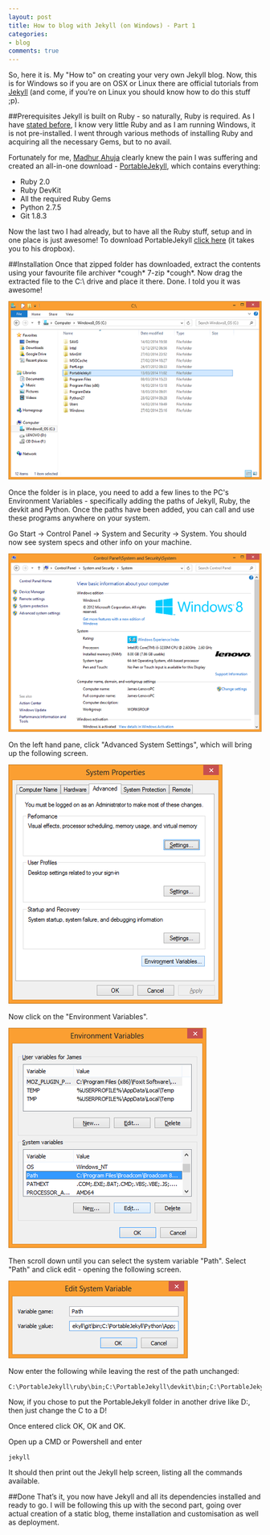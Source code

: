 ```yaml
---
layout: post
title: How to blog with Jekyll (on Windows) - Part 1
categories:
- blog
comments: true
---
```

So, here it is. My "How to" on creating your very own Jekyll blog. Now, this is for Windows so if you are on OSX or Linux there are official tutorials from [Jekyll][jkt] (and come, if you’re on Linux you should know how to do this stuff ;p). 

##Prerequisites
Jekyll is built on Ruby - so naturally, Ruby is required. As I have [stated before][p], I know very little Ruby and as I am running Windows, it is not pre-installed. I went through various methods of installing Ruby and acquiring all the necessary Gems, but to no avail.

Fortunately for me, [Madhur Ahuja][ma] clearly knew the pain I was suffering and created an all-in-one download - [PortableJekyll][pj], which contains everything:
* Ruby 2.0
* Ruby DevKit
* All the required Ruby Gems
* Python 2.7.5
* Git 1.8.3

Now the last two I had already, but to have all the Ruby stuff, setup and in one place is just awesome! To download PortableJekyll [click here][pjd] (it takes you to his dropbox).

##Installation
Once that zipped folder has downloaded, extract the contents using your favourite file archiver \*cough\* 7-zip \*cough\*. Now drag the extracted file to the C:\ drive	and place it there. Done. I told you it was awesome!

![My C drive][img-c-drive]

Once the folder is in place, you need to add a few lines to the PC's Environment Variables - specifically adding the paths of Jekyll, Ruby, the devkit and Python. Once the paths have been added, you can call and use these programs anywhere on your system. 

Go Start -> Control Panel -> System and Security -> System. You should now see system specs and other info on your machine.

![What you should be seeing][img-system]

On the left hand pane, click "Advanced System Settings", which will bring up the following screen.

![Advanced System Settings][img-adss]

Now click on the "Environment Variables".

![Environment Variables][img-env]

Then scroll down until you can select the system variable "Path". Select "Path" and click edit - opening the following screen.

![Path][img-path]

Now enter the following while leaving the rest of the path unchanged:


    C:\PortableJekyll\ruby\bin;C:\PortableJekyll\devkit\bin;C:\PortableJekyll\git\bin;C:\PortableJekyll\Python\App;


Now, if you chose to put the PortableJekyll folder in another drive like D:\, then just change the C to a D! 

Once entered click OK, OK and OK.

Open up a CMD or Powershell and enter

    jekyll

It should then print out the Jekyll help screen, listing all the commands available.

##Done
That’s it, you now have Jekyll and all its dependencies installed and ready to go. I will be following this up with the second part, going over actual creation of a static blog, theme installation and customisation as well as deployment.


[jkt]: http://jekyllrb.com/docs/installation/
[r]: http://ruby.com
[p]: http://james12802.co.uk/blog/2014/03/14/whats-with-the-new-site.html
[ma]: http://www.madhur.co.in/
[pj]: http://www.madhur.co.in/blog/2013/07/20/buildportablejekyll.html
[pjd]: https://www.dropbox.com/sh/40l6mgbl1ce2kej/lF6ykQxt9d
[img-c-drive]: /assets/images/screenshot-C-drive.png
[img-system]: /assets/images/screenshot-system.png
[img-adss]: /assets/images/screenshot-adss.png
[img-env]: /assets/images/screenshot-env.png
[img-path]: /assets/images/screenshot-path.png